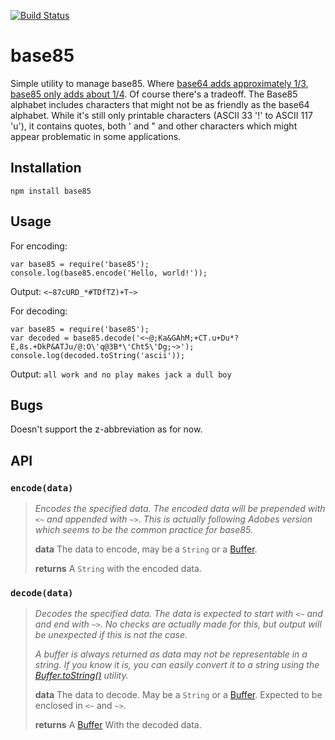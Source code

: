 [![Build Status](https://travis-ci.org/noseglid/base85.png?branch=master)](https://travis-ci.org/noseglid/base85)

# base85

Simple utility to manage base85. Where [base64 adds approximately 1/3][Base64],
[base85 only adds about 1/4][Base85]. Of course there's a tradeoff. The Base85
alphabet includes characters that might not be as friendly as the base64 alphabet.
While it's still only printable characters (ASCII 33 '!' to ASCII 117 'u'), it contains
quotes, both ' and " and other characters which might appear problematic in some
applications.

## Installation

    npm install base85


## Usage

For encoding:

    var base85 = require('base85');
    console.log(base85.encode('Hello, world!'));

Output: `<~87cURD_*#TDfTZ)+T~>`

For decoding:

    var base85 = require('base85');
    var decoded = base85.decode('<~@;Ka&GAhM;+CT.u+Du*?E,8s.+DkP&ATJu/@:O\'q@3B*\'Cht5\'Dg;~>');
    console.log(decoded.toString('ascii'));

Output: `all work and no play makes jack a dull boy`

## Bugs

Doesn't support the z-abbreviation as for now.

## API

### `encode(data)`

> _Encodes the specified data. The encoded data will be prepended
> with `<~` and appended with  `~>`. This is actually following Adobes version
> which seems to be the common practice for base85._
>
> **data** The data to encode, may be a `String` or a [Buffer][NodeBuffer].
>
> **returns** A `String` with the encoded data.

### `decode(data)`

> _Decodes the specified data. The data is expected to start with `<~` and
> and end with `~>`. No checks are actually made for this, but output will
> be unexpected if this is not the case._
>
> _A buffer is always returned as data may not be representable in a string.
> If you know it is, you can easily convert it to a string using the
> [Buffer.toString()][NodeBufferToString] utility._
>
> **data** The data to decode. May be a `String` or a [Buffer][NodeBuffer].
> Expected to be enclosed in `<~` and `~>`.
>
> **returns** A [Buffer][NodeBuffer] With the decoded data.
>

[Base64]: http://en.wikipedia.org/wiki/Base64
[Base85]: http://en.wikipedia.org/wiki/Ascii85
[NodeBuffer]: http://nodejs.org/api/buffer.html
[NodeBufferToString]: http://nodejs.org/api/buffer.html#buffer_buf_tostring_encoding_start_end

